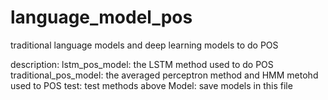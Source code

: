 # language_model_pos
traditional language models and deep learning models to do POS

description:
lstm_pos_model: the LSTM method used to do POS
traditional_pos_model: the averaged perceptron method and HMM metohd used to POS
test: test methods above
Model: save models in this file
